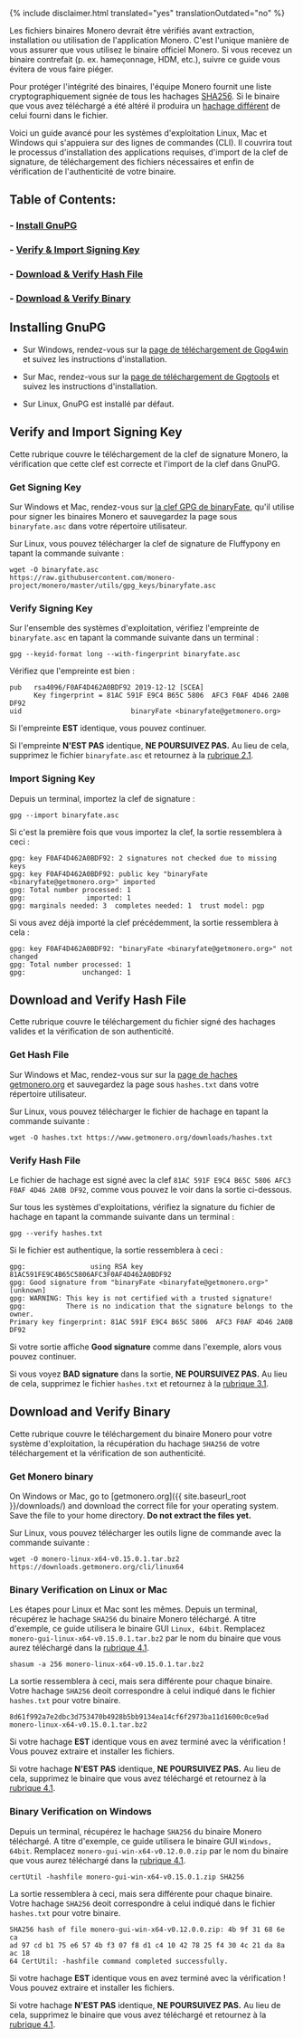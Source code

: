 {% include disclaimer.html translated="yes" translationOutdated="no" %}

Les fichiers binaires Monero devrait être vérifiés avant extraction,
installation ou utilisation de l'application Monero. C'est l'unique manière
de vous assurer que vous utilisez le binaire officiel Monero. Si vous
recevez un binaire contrefait (p. ex. hameçonnage, HDM, etc.), suivre ce
guide vous évitera de vous faire piéger.

Pour protéger l'intégrité des binaires, l'équipe Monero fournit une liste
cryptographiquement signée de tous les hachages
[SHA256](https://en.wikipedia.org/wiki/SHA-2). Si le binaire que vous avez
téléchargé a été altéré il produira un [hachage
différent](https://en.wikipedia.org/wiki/File_verification) de celui fourni
dans le fichier.

Voici un guide avancé pour les systèmes d'exploitation Linux, Mac et Windows
qui s'appuiera sur des lignes de commandes (CLI). Il couvrira tout le
processus d'installation des applications requises, d'import de la clef de
signature, de téléchargement des fichiers nécessaires et enfin de
vérification de l'authenticité de votre binaire.

## Table of Contents:

### - [Install GnuPG](#installing-gnupg)

### - [Verify & Import Signing Key](#verify-and-import-signing-key)

### - [Download & Verify Hash File](#download-and-verify-hash-file)

### - [Download & Verify Binary](#download-and-verify-binary)

## Installing GnuPG

+ Sur Windows, rendez-vous sur la [page de téléchargement de
Gpg4win](https://gpg4win.org/download.html) et suivez les instructions
d'installation.

+ Sur Mac, rendez-vous sur la [page de téléchargement de
Gpgtools](https://gpgtools.org/) et suivez les instructions d'installation.

+ Sur Linux, GnuPG est installé par défaut.

## Verify and Import Signing Key

Cette rubrique couvre le téléchargement de la clef de signature Monero, la
vérification que cette clef est correcte et l'import de la clef dans GnuPG.

### Get Signing Key

Sur Windows et Mac, rendez-vous sur [la clef GPG de
binaryFate](https://raw.githubusercontent.com/monero-project/monero/master/utils/gpg_keys/binaryfate.asc),
qu'il utilise pour signer les binaires Monero et sauvegardez la page sous
`binaryfate.asc` dans votre répertoire utilisateur.

Sur Linux, vous pouvez télécharger la clef de signature de Fluffypony en
tapant la commande suivante :

```
wget -O binaryfate.asc
https://raw.githubusercontent.com/monero-project/monero/master/utils/gpg_keys/binaryfate.asc
```

### Verify Signing Key

Sur l'ensemble des systèmes d'exploitation, vérifiez l'empreinte de
`binaryfate.asc` en tapant la commande suivante dans un terminal :

``` gpg --keyid-format long --with-fingerprint binaryfate.asc ```


Vérifiez que l'empreinte est bien :

```
pub   rsa4096/F0AF4D462A0BDF92 2019-12-12 [SCEA]
      Key fingerprint = 81AC 591F E9C4 B65C 5806  AFC3 F0AF 4D46 2A0B DF92
uid                           binaryFate <binaryfate@getmonero.org>
```

Si l'empreinte **EST** identique, vous pouvez continuer.

Si l'empreinte **N'EST PAS** identique, **NE POURSUIVEZ PAS.** Au lieu de
cela, supprimez le fichier `binaryfate.asc` et retournez à la [rubrique
2.1](#21-obtenir-la-clef-de-signature).

### Import Signing Key

Depuis un terminal, importez la clef de signature :

``` gpg --import binaryfate.asc ```

Si c'est la première fois que vous importez la clef, la sortie ressemblera à
ceci :

```
gpg: key F0AF4D462A0BDF92: 2 signatures not checked due to missing keys
gpg: key F0AF4D462A0BDF92: public key "binaryFate <binaryfate@getmonero.org>" imported
gpg: Total number processed: 1
gpg:               imported: 1
gpg: marginals needed: 3  completes needed: 1  trust model: pgp
```

Si vous avez déjà importé la clef précédemment, la sortie ressemblera à cela
:

```
gpg: key F0AF4D462A0BDF92: "binaryFate <binaryfate@getmonero.org>" not changed
gpg: Total number processed: 1
gpg:              unchanged: 1
```

## Download and Verify Hash File

Cette rubrique couvre le téléchargement du fichier signé des hachages
valides et la vérification de son authenticité.

### Get Hash File

Sur Windows et Mac, rendez-vous sur sur la [page de haches
getmonero.org](https://getmonero.org/fr/downloads/hashes.txt) et sauvegardez
la page sous `hashes.txt` dans votre répertoire utilisateur.

Sur Linux, vous pouvez télécharger le fichier de hachage en tapant la
commande suivante :

``` wget -O hashes.txt https://www.getmonero.org/downloads/hashes.txt ```

### Verify Hash File

Le fichier de hachage est signé avec la clef `81AC 591F E9C4 B65C 5806 AFC3
F0AF 4D46 2A0B DF92`, comme vous pouvez le voir dans la sortie ci-dessous.

Sur tous les systèmes d'exploitations, vérifiez la signature du fichier de
hachage en tapant la commande suivante dans un terminal :

``` gpg --verify hashes.txt ```

Si le fichier est authentique, la sortie ressemblera à ceci :

```
gpg:                using RSA key 81AC591FE9C4B65C5806AFC3F0AF4D462A0BDF92
gpg: Good signature from "binaryFate <binaryfate@getmonero.org>" [unknown]
gpg: WARNING: This key is not certified with a trusted signature!
gpg:          There is no indication that the signature belongs to the owner.
Primary key fingerprint: 81AC 591F E9C4 B65C 5806  AFC3 F0AF 4D46 2A0B DF92
```

Si votre sortie affiche **Good signature** comme dans l'exemple, alors vous
pouvez continuer.

Si vous voyez **BAD signature** dans la sortie, **NE POURSUIVEZ PAS.** Au
lieu de cela, supprimez le fichier `hashes.txt` et retournez à la [rubrique
3.1](#31-télécharger-le-fichier-de-hachage).

## Download and Verify Binary

Cette rubrique couvre le téléchargement du binaire Monero pour votre système
d'exploitation, la récupération du hachage `SHA256` de votre téléchargement
et la vérification de son authenticité.

### Get Monero binary

On Windows or Mac, go to [getmonero.org]({{ site.baseurl_root }}/downloads/)
and download the correct file for your operating system. Save the file to
your home directory. **Do not extract the files yet.**

Sur Linux, vous pouvez télécharger les outils ligne de commande avec la
commande suivante :

```
wget -O monero-linux-x64-v0.15.0.1.tar.bz2 https://downloads.getmonero.org/cli/linux64
```

### Binary Verification on Linux or Mac

Les étapes pour Linux et Mac sont les mêmes. Depuis un terminal, récupérez
le hachage `SHA256` du binaire Monero téléchargé. A titre d'exemple, ce
guide utilisera le binaire GUI `Linux, 64bit`. Remplacez
`monero-gui-linux-x64-v0.15.0.1.tar.bz2` par le nom du binaire que vous
aurez téléchargé dans la [rubrique
4.1](#41-télécharger-les-binaires-monero).

```
shasum -a 256 monero-linux-x64-v0.15.0.1.tar.bz2
```

La sortie ressemblera à ceci, mais sera différente pour chaque
binaire. Votre hachage `SHA256` deoit correspondre à celui indiqué dans le
fichier `hashes.txt` pour votre binaire.

```
8d61f992a7e2dbc3d753470b4928b5bb9134ea14cf6f2973ba11d1600c0ce9ad 
monero-linux-x64-v0.15.0.1.tar.bz2
```

Si votre hachage **EST** identique vous en avez terminé avec la vérification
! Vous pouvez extraire et installer les fichiers.

Si votre hachage **N'EST PAS** identique, **NE POURSUIVEZ PAS.** Au lieu de
cela, supprimez le binaire que vous avez téléchargé et retournez à la
[rubrique 4.1](#41-télécharger-les-binaires-monero).

### Binary Verification on Windows

Depuis un terminal, récupérez le hachage `SHA256` du binaire Monero
téléchargé. A titre d'exemple, ce guide utilisera le binaire GUI `Windows,
64bit`. Remplacez `monero-gui-win-x64-v0.12.0.0.zip` par le nom du binaire
que vous aurez téléchargé dans la [rubrique
4.1](#41-télécharger-les-binaires-monero).

``` certUtil -hashfile monero-gui-win-x64-v0.15.0.1.zip SHA256 ```

La sortie ressemblera à ceci, mais sera différente pour chaque
binaire. Votre hachage `SHA256` deoit correspondre à celui indiqué dans le
fichier `hashes.txt` pour votre binaire.

```
SHA256 hash of file monero-gui-win-x64-v0.12.0.0.zip: 4b 9f 31 68 6e ca
ad 97 cd b1 75 e6 57 4b f3 07 f8 d1 c4 10 42 78 25 f4 30 4c 21 da 8a ac 18
64 CertUtil: -hashfile command completed successfully. 
```

Si votre hachage **EST** identique vous en avez terminé avec la vérification
! Vous pouvez extraire et installer les fichiers.

Si votre hachage **N'EST PAS** identique, **NE POURSUIVEZ PAS.** Au lieu de
cela, supprimez le binaire que vous avez téléchargé et retournez à la
[rubrique 4.1](#41-télécharger-les-binaires-monero).
